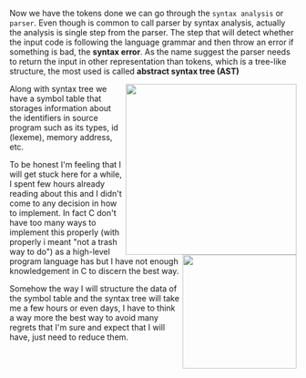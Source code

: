 Now we have the tokens done we can go through the `syntax analysis` or `parser`. 
Even though is common to call parser by syntax analysis, actually the analysis is single step from the parser. The step that will detect whether the input code is following the language grammar and then throw an error if something is bad, the **syntax error**. As the name suggest the parser needs to return the input in other representation than tokens, which is a tree-like structure, the most used is called **abstract syntax tree (AST)**

<cluster>
   <img src="/blog/ast-eg.png" align="right" width="300px"/>
   <img src="/blog/symbol_table.png" align="right" width="200px"/>
</cluster>

Along with syntax tree we have a symbol table that storages information about the identifiers in source program such as its types, id (lexeme), memory address, etc.

To be honest I'm feeling that I will get stuck here for a while, I spent few hours already reading about this and I didn't come to any decision in how to implement. In fact C don't have too many ways to implement this properly (with properly i meant "not a trash way to do") as a high-level program language has but I have not enough knowledgement in C to discern the best way.

Somehow the way I will structure the data of the symbol table and the syntax tree will take me a few hours or even days, I have to think a way more the best way to avoid many regrets that I'm sure and expect that I will have, just need to reduce them.
